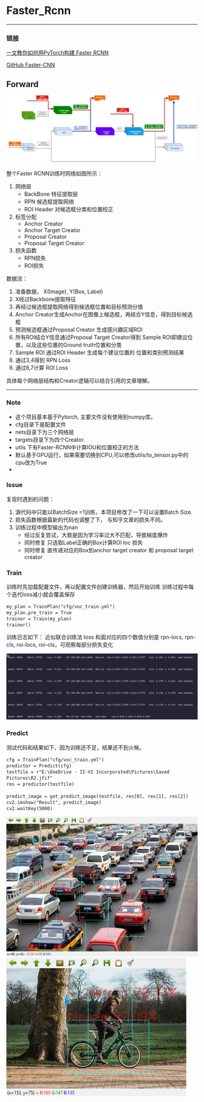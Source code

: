 # Faster_Rcnn
***
### 链接
[一文教你如何用PyTorch构建 Faster RCNN](https://zhuanlan.zhihu.com/p/56710152) 

[GitHub Faster-CNN](https://github.com/xin-pu/faster_rcnn)

## Forward

![](documents/FasterRCNN-forward.png)

整个Faster RCNN训练时网络如图所示：
1. 网络层
   - BackBone 特征提取层
   - RPN 候选框提取网络
   - ROI Header 对候选框分类和位置校正
2. 标签分配
   - Anchor Creator
   - Anchor Target Creator
   - Proposal Creator
   - Proposal Target Creator
3. 损失函数
   - RPN损失
   - ROI损失

数据流：
1. 准备数据， X(Image), Y(Box, Label)
2. X经过Backbone提取特征 
3. 再经过候选框提取网络得到候选框位置和目标预测分值
4. Anchor Creator生成Anchor在图像上候选框，再结合Y信息，得到目标候选框
5. 预测候选框通过Proposal Creator 生成感兴趣区域ROI
6. 所有ROI结合Y信息通过Proposal Target Creator得到 Sample ROI即建议位置，以及这些位置的Ground truth位置和分类
7. Sample ROI 通过ROI Header 生成每个建议位置的 位置和类别预测结果
8. 通过3,4得到 RPN Loss
9. 通过6,7计算 ROI Loss

具体每个网络层结构和Creator逻辑可以结合引用的文章理解。

---
### Note
- 这个项目基本基于Pytorch, 主要文件没有使用到numpy库。
- cfg目录下是配置文件
- nets目录下为三个网络层
- targets目录下为四个Creator.
- utils 下有Faster-RCNN中计算IOU和位置校正的方法 
- 默认基于GPU运行，如果需要切换到CPU,可以修改utils/to_tensor.py中的cpu改为True
- 
### Issue
复现时遇到的问题：
1. 源代码中只能以BatchSize =1训练，本项目修改了一下可以设置Batch Size.
2. 损失函数根据最新的代码也调整了下， 与知乎文章的损失不同。
3. 训练过程中模型输出为nan
   - 经过反复尝试，大致是因为学习率过大不匹配，导致梯度爆炸
   - 同时修复   只选取Label正确的Box计算ROI loc 损失
   - 同时修复   直传递对应的Box到anchor target creator 和 proposal target creator

### Train
训练时先加载配置文件，再以配置文件创建训练器，然后开始训练
训练过程中每个迭代loss减小就会覆盖保存
```
my_plan = TrainPlan("cfg/voc_train.yml")
my_plan.pre_train = True
trainer = Train(my_plan)
trainer()
```
训练日志如下：
近似联合训练法
loss 和面对应的四个数值分别是 rpn-locs, rpn-cls, roi-locs, roi-cls，可观察每部分损失变化

![img.png](documents/train_log.png)

### Predict

测试代码和结果如下，因为训练还不足，结果还不到火候。

```
cfg = TrainPlan("cfg/voc_train.yml")
predictor = Predict(cfg)
testfile = r"E:\OneDrive - II-VI Incorporated\Pictures\Saved Pictures\R2.jfif"
res = predictor(testfile)

predict_image = get_predict_image(testfile, res[0], res[1], res[2])
cv2.imshow("Result", predict_image)
cv2.waitKey(5000)
```

![img.png](documents/predict.png)
![img.png](documents/predict2.png)